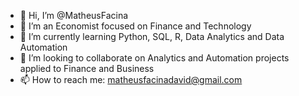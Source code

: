 - 👋 Hi, I’m @MatheusFacina
- 👀 I’m an Economist focused on Finance and Technology
- 🌱 I’m currently learning Python, SQL, R, Data Analytics and Data Automation
- 💞️ I’m looking to collaborate on Analytics and Automation projects applied to Finance and Business
- 📫 How to reach me: matheusfacinadavid@gmail.com

<!---
MatheusFacina/MatheusFacina is a ✨ special ✨ repository because its `README.md` (this file) appears on your GitHub profile.
You can click the Preview link to take a look at your changes.
--->
